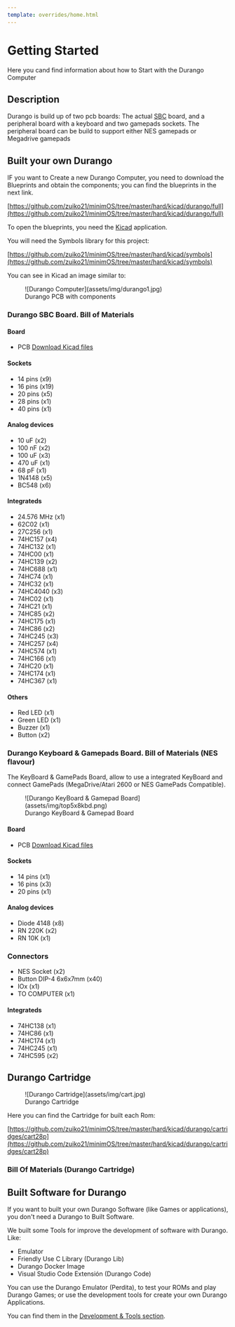 ```yaml
---
template: overrides/home.html
---
```

# Getting Started

Here you cand find information about how to Start with the Durango Computer

## Description
Durango is build up of two pcb boards: The actual [SBC](https://en.wikipedia.org/wiki/Single-board_computer) board, 
and a peripheral board with a keyboard and two gamepads sockets. The peripheral board can be build to support either NES gamepads or Megadrive gamepads

## Built your own Durango

IF you want to Create a new Durango Computer, you need to download the Blueprints and obtain the components; you can find the blueprints in the next link.

[https://github.com/zuiko21/minimOS/tree/master/hard/kicad/durango/full](https://github.com/zuiko21/minimOS/tree/master/hard/kicad/durango/full)

To open the blueprints, you need the [Kicad](https://www.kicad.org/) application.

You will need the Symbols library for this project:

[https://github.com/zuiko21/minimOS/tree/master/hard/kicad/symbols](https://github.com/zuiko21/minimOS/tree/master/hard/kicad/symbols)

You can see in Kicad an image similar to:

<figure markdown>
![Durango Computer](assets/img/durango1.jpg)
<figcaption>Durango PCB with components</figcaption>
</figure>

### Durango SBC Board. Bill of Materials


#### Board
* PCB [Download Kicad files](https://github.com/zuiko21/minimOS/tree/master/hard/kicad/durango/full)

#### Sockets
* 14 pins (x9)
* 16 pins (x19)
* 20 pins (x5)
* 28 pins (x1)
* 40 pins (x1)

#### Analog devices
* 10  uF (x2)
* 100 nF (x2)
* 100 uF (x3)
* 470 uF (x1)
* 68  pF (x1)
* 1N4148 (x5)
* BC548  (x6)

#### Integrateds
* 24.576 MHz (x1)
* 62C02    (x1)
* 27C256   (x1)
* 74HC157  (x4)
* 74HC132  (x1)
* 74HC00   (x1)
* 74HC139  (x2)
* 74HC688  (x1)
* 74HC74   (x1)
* 74HC32   (x1)
* 74HC4040 (x3)
* 74HC02   (x1)
* 74HC21   (x1)
* 74HC85   (x2)
* 74HC175  (x1)
* 74HC86   (x2)
* 74HC245  (x3)
* 74HC257  (x4)
* 74HC574  (x1)
* 74HC166  (x1)
* 74HC20   (x1)
* 74HC174  (x1)
* 74HC367  (x1)

#### Others
* Red LED   (x1)
* Green LED (x1)
* Buzzer    (x1)
* Button    (x2)

### Durango Keyboard & Gamepads Board. Bill of Materials (NES flavour)
The KeyBoard & GamePads Board, allow to use a integrated KeyBoard and connect GamePads (MegaDrive/Atari 2600 or NES GamePads Compatible).

<figure markdown>
![Durango KeyBoard & Gamepad Board](assets/img/top5x8kbd.png)
<figcaption>Durango KeyBoard & Gamepad Board</figcaption>
</figure>

#### Board
* PCB [Download Kicad files](https://github.com/zuiko21/minimOS/tree/master/hard/kicad/top5x8kbd)

#### Sockets
* 14 pins (x1)
* 16 pins (x3)
* 20 pins (x1)

#### Analog devices
* Diode 4148 (x8)
* RN 220K    (x2)
* RN 10K     (x1)

### Connectors
* NES Socket  (x2)
* Button DIP-4 6x6x7mm (x40)
* IOx         (x1)
* TO COMPUTER (x1)

#### Integrateds
* 74HC138 (x1)
* 74HC86  (x1)
* 74HC174 (x1)
* 74HC245 (x1)
* 74HC595 (x2)


## Durango Cartridge

<figure markdown>
![Durango Cartridge](assets/img/cart.jpg)
<figcaption>Durango Cartridge</figcaption>
</figure>

Here you can find the Cartridge for built each Rom:

[https://github.com/zuiko21/minimOS/tree/master/hard/kicad/durango/cartridges/cart28p](https://github.com/zuiko21/minimOS/tree/master/hard/kicad/durango/cartridges/cart28p)

### Bill Of Materials (Durango Cartridge)

## Built Software for Durango

If you want to built your own Durango Software (like Games or applications), you don't need a Durango to Built Software.

We built some Tools for improve the development of software with Durango. Like:

* Emulator
* Friendly Use C Library (Durango Lib)
* Durango Docker Image
* Visual Studio Code Extensión (Durango Code)

You can use the Durango Emulator (Perdita), to test your ROMs and play Durango Games; or use the development tools for create your own Durango Applications.

You can find them in the [Development & Tools section](/tools/development/).
